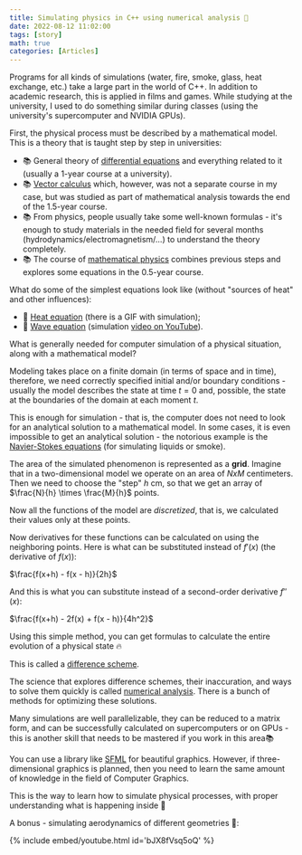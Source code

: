 ```yaml
---
title: Simulating physics in C++ using numerical analysis 🌊
date: 2022-08-12 11:02:00
tags: [story]
math: true
categories: [Articles]
---
```


Programs for all kinds of simulations (water, fire, smoke, glass, heat exchange, etc.)
take a large part in the world of C++. In addition to academic research, this is applied in films and games.
While studying at the university, I used to do something similar during classes (using the university's supercomputer and NVIDIA GPUs).

First, the physical process must be described by a mathematical model. This is a theory that is taught step by step in universities:
- 📚 General theory of [differential equations](https://en.wikipedia.org/wiki/Differential_equation) and everything related to it (usually a 1-year course at a university).
- 📚 [Vector calculus](https://en.wikipedia.org/wiki/Vector_calculus) which, however,
was not a separate course in my case, but was studied as part of mathematical analysis towards the end of the 1.5-year course.
- 📚 From physics, people usually take some well-known formulas - it's enough to study materials in the needed field for several months (hydrodynamics/electromagnetism/...)
to understand the theory completely.
- 📚 The course of [mathematical physics](https://en.wikipedia.org/wiki/Mathematical_physics) combines previous steps and explores some equations in the 0.5-year course.

What do some of the simplest equations look like (without "sources of heat" and other influences):
- 🔬 [Heat equation](https://en.wikipedia.org/wiki/Heat_equation) (there is a GIF with simulation);
- 🔬 [Wave equation](https://en.wikipedia.org/wiki/Wave_equation) (simulation [video on YouTube](https://www.youtube.com/watch?v=wlT_PHF1zng)).

What is generally needed for computer simulation of a physical situation, along with a mathematical model?

Modeling takes place on a finite domain (in terms of space and in time), therefore,
we need correctly specified initial and/or boundary conditions - usually the model describes the state at time $t = 0$ and,
possible, the state at the boundaries of the domain at each moment $t$.

This is enough for simulation - that is, the computer does not need to look for an analytical solution to a mathematical model.
In some cases, it is even impossible to get an analytical solution - the notorious example is
the [Navier-Stokes equations](https://en.wikipedia.org/wiki/Navier–Stokes_existence_and_smoothness) (for simulating liquids or smoke).

The area of the simulated phenomenon is represented as a **grid**.
Imagine that in a two-dimensional model we operate on an area of $NxM$ centimeters.
Then we need to choose the "step" $h$ cm, so that we get an array of $\frac{N}{h} \times \frac{M}{h}$ points.

Now all the functions of the model are *discretized*, that is, we calculated their values only at these points.

Now derivatives for these functions can be calculated on using the neighboring points.
Here is what can be substituted instead of $f'(x)$ (the derivative of $f(x)$):

$\frac{f(x+h) - f(x - h)}{2h}$

And this is what you can substitute instead of a second-order derivative $f''(x)$:

$\frac{f(x+h) - 2f(x) + f(x - h)}{4h^2}$

Using this simple method, you can get formulas to calculate the entire evolution of a physical state 🔥

This is called a [difference scheme](https://encyclopediaofmath.org/wiki/Difference_scheme).

The science that explores difference schemes, their inaccuration, and ways to solve them quickly is called
[numerical analysis](https://en.wikipedia.org/wiki/Numerical_analysis). There is a bunch of methods for optimizing these solutions.

Many simulations are well parallelizable,
they can be reduced to a matrix form,
and can be successfully calculated on supercomputers or on GPUs - this is another skill that needs to be mastered
if you work in this area📚

You can use a library like [SFML](https://www.sfml-dev.org/) for beautiful graphics.
However, if three-dimensional graphics is planned, then you need to learn the same amount of knowledge in the field of Computer Graphics.

This is the way to learn how to simulate physical processes, with proper understanding what is happening inside 🙂

A bonus - simulating aerodynamics of different geometries 🎥:

{% include embed/youtube.html id='bJX8fVsq5oQ' %}
